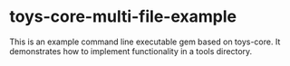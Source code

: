 # toys-core-multi-file-example

This is an example command line executable gem based on toys-core. It
demonstrates how to implement functionality in a tools directory.

